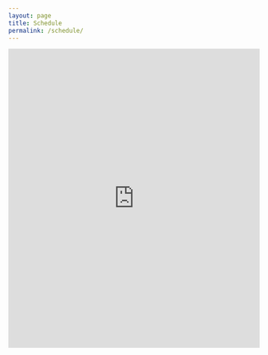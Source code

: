 ```yaml
---
layout: page
title: Schedule
permalink: /schedule/
---
```


<p>
    <iframe src="https://calendar.google.com/calendar/appointments/schedules/AcZssZ3wlcOHWWW89I8O0un_GmILU35nceRo62C29LZxWz-pLTDfkvhOUXwFc_Hn7YnB2EF39zMLIXOl?gv=true" style="border: 0" width="100%" height="600" frameborder="0"></iframe>
</p>
